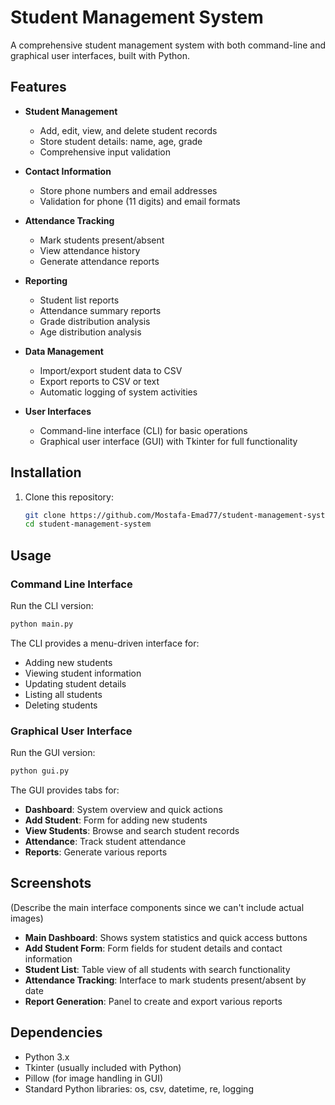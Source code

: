 # Student Management System

A comprehensive student management system with both command-line and graphical user interfaces, built with Python.

## Features

- **Student Management**
  - Add, edit, view, and delete student records
  - Store student details: name, age, grade
  - Comprehensive input validation

- **Contact Information**
  - Store phone numbers and email addresses
  - Validation for phone (11 digits) and email formats

- **Attendance Tracking**
  - Mark students present/absent
  - View attendance history
  - Generate attendance reports

- **Reporting**
  - Student list reports
  - Attendance summary reports
  - Grade distribution analysis
  - Age distribution analysis

- **Data Management**
  - Import/export student data to CSV
  - Export reports to CSV or text
  - Automatic logging of system activities

- **User Interfaces**
  - Command-line interface (CLI) for basic operations
  - Graphical user interface (GUI) with Tkinter for full functionality

## Installation

1. Clone this repository:
   ```bash
   git clone https://github.com/Mostafa-Emad77/student-management-system.git
   cd student-management-system
   ```

## Usage

### Command Line Interface
Run the CLI version:
```bash
python main.py
```

The CLI provides a menu-driven interface for:
- Adding new students
- Viewing student information
- Updating student details
- Listing all students
- Deleting students

### Graphical User Interface
Run the GUI version:
```bash
python gui.py
```

The GUI provides tabs for:
- **Dashboard**: System overview and quick actions
- **Add Student**: Form for adding new students
- **View Students**: Browse and search student records
- **Attendance**: Track student attendance
- **Reports**: Generate various reports

## Screenshots

(Describe the main interface components since we can't include actual images)

- **Main Dashboard**: Shows system statistics and quick access buttons
- **Add Student Form**: Form fields for student details and contact information
- **Student List**: Table view of all students with search functionality
- **Attendance Tracking**: Interface to mark students present/absent by date
- **Report Generation**: Panel to create and export various reports

## Dependencies

- Python 3.x
- Tkinter (usually included with Python)
- Pillow (for image handling in GUI)
- Standard Python libraries: os, csv, datetime, re, logging

